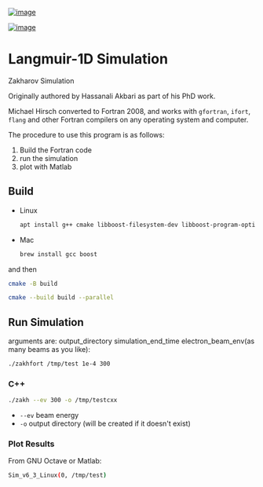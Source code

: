 [![image](https://zenodo.org/badge/DOI/10.5281/zenodo.168586.svg)](https://doi.org/10.5281/zenodo.168586)

[![image](https://ci.appveyor.com/api/projects/status/n7cf0k2rwh5rggle?svg=true)](https://ci.appveyor.com/project/scivision/zakharov)

# Langmuir-1D Simulation

Zakharov Simulation

Originally authored by Hassanali Akbari as part of his PhD work.

Michael Hirsch converted to Fortran 2008, and works with `gfortran`, `ifort`, `flang` and other Fortran compilers on any operating system and computer.

The procedure to use this program is as follows:

1.  Build the Fortran code
2.  run the simulation
3.  plot with Matlab

## Build

* Linux

    ```sh
    apt install g++ cmake libboost-filesystem-dev libboost-program-options-dev
    ```
* Mac

    ```sh
    brew install gcc boost
    ```

and then

```sh
cmake -B build

cmake --build build --parallel
```

## Run Simulation

arguments are: output_directory simulation_end_time electron_beam_env(as many beams as you like):

```sh
./zakhfort /tmp/test 1e-4 300
```

### C++

```sh
./zakh --ev 300 -o /tmp/testcxx
```

* `--ev` beam energy
* `-o` output directory (will be created if it doesn't exist)

### Plot Results

From GNU Octave or Matlab:
```sh
Sim_v6_3_Linux(0, /tmp/test)
```
